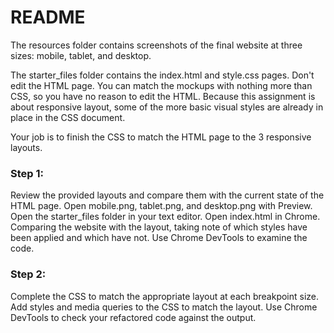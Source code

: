 # README

The resources folder contains screenshots of the final website at three sizes: mobile, tablet, and desktop. 

The starter_files folder contains the index.html and style.css pages. 
Don't edit the HTML page. You can match the mockups with nothing more than CSS, so you have no reason to edit the HTML. Because this assignment is about responsive layout, some of the more basic visual styles are already in place in the CSS document.

Your job is to finish the CSS to match the HTML page to the 3 responsive layouts.


### Step 1:

Review the provided layouts and compare them with the current state of the HTML page.
Open mobile.png, tablet.png, and desktop.png with Preview.
Open the starter_files folder in your text editor.
Open index.html in Chrome.
Comparing the website with the layout, taking note of which styles have been applied and which have not.
Use Chrome DevTools to examine the code.


### Step 2: 

Complete the CSS to match the appropriate layout at each breakpoint size.
Add styles and media queries to the CSS to match the layout.
Use Chrome DevTools to check your refactored code against the output.
